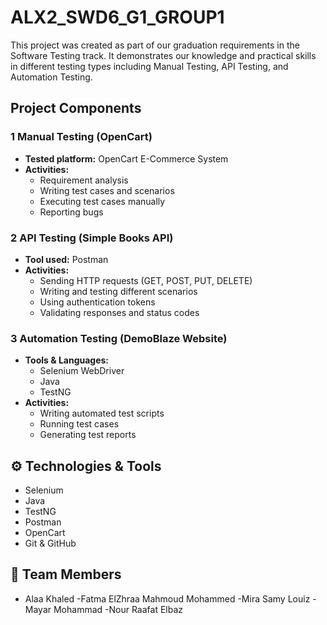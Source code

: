 # ALX2_SWD6_G1_GROUP1

This project was created as part of our graduation requirements in the Software Testing track. It demonstrates our knowledge and practical skills in different testing types including Manual Testing, API Testing, and Automation Testing.

##  Project Components

### 1️ Manual Testing (OpenCart)
- **Tested platform:** OpenCart E-Commerce System
- **Activities:** 
  - Requirement analysis
  - Writing test cases and scenarios
  - Executing test cases manually
  - Reporting bugs

### 2️ API Testing (Simple Books API)
- **Tool used:** Postman
- **Activities:**
  - Sending HTTP requests (GET, POST, PUT, DELETE)
  - Writing and testing different scenarios
  - Using authentication tokens
  - Validating responses and status codes

### 3️ Automation Testing (DemoBlaze Website)
- **Tools & Languages:**
  - Selenium WebDriver
  - Java
  - TestNG
- **Activities:**
  - Writing automated test scripts 
  - Running test cases
  - Generating test reports

## ⚙ Technologies & Tools
- Selenium
- Java
- TestNG
- Postman
- OpenCart
- Git & GitHub

## 👥 Team Members
- Alaa Khaled
-Fatma ElZhraa Mahmoud Mohammed
-Mira Samy Louiz
-Mayar Mohammad
-Nour Raafat Elbaz



